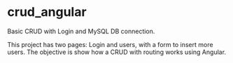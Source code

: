 # crud_angular
Basic CRUD with Login and MySQL DB connection. 

This project has two pages: Login and users, with a form to insert more users. 
The objective is show how a CRUD with routing works using Angular.

